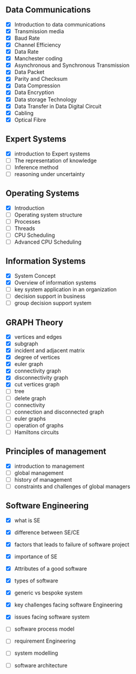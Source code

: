 ## **Data Communications**
- [x] Introduction to data communications
- [x] Transmission media
- [x] Baud  Rate
- [x] Channel  Efficiency
- [x] Data  Rate
- [x] Manchester coding
- [x] Asynchronous and Synchronous Transmission
- [x] Data Packet
- [x] Parity and  Checksum
- [x] Data  Compression
- [x] Data Encryption
- [x] Data storage  Technology
- [x] Data Transfer in Data Digital Circuit
- [x] Cabling
- [x] Optical Fibre

## **Expert Systems**
- [x] introduction to Expert systems
- [ ] The representation of knowledge
- [ ] Inference method
- [ ] reasoning under uncertainty

## **Operating Systems**
- [x] Introduction
- [ ] Operating system structure
- [ ] Processes
- [ ] Threads
- [ ] CPU Scheduling
- [ ] Advanced CPU Scheduling

## **Information Systems**
- [x] System Concept
- [x] Overview of information systems
- [ ] key system application in an organization
- [ ] decision support in business
- [ ] group decision support system

## **GRAPH Theory**
- [x] vertices and edges
- [x] subgraph
- [x] incident and adjacent matrix
- [x] degree of vertices
- [x] euler graph
- [x] connectivity graph
- [x] disconnectivity graph
- [x] cut vertices graph
- [ ] tree
- [ ] delete graph
- [ ] connectivity 
- [ ] connection and disconnected graph
- [ ] euler graphs
- [ ] operation of graphs
- [ ] Hamiltons circuits

## **Principles of management**
- [x] introduction to management
- [ ] global management
- [ ] history of management
- [ ] constraints and challenges of global managers

## **Software Engineering**
- [x] what is SE
- [x] difference between SE/CE
- [x] factors that leads to failure of software project
- [x] importance of SE
- [x] Attributes of a good software
- [x] types of software
- [x] generic vs bespoke system
- [x] key challenges facing software Engineering
- [x] issues facing software system
- [ ] software process model
- [ ] requirement Engineering
- [ ] system modelling
- [ ] software architecture



